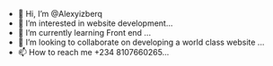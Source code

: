 - 👋 Hi, I’m @Alexyizberq
- 👀 I’m interested in website development...
- 🌱 I’m currently learning Front end ...
- 💞️ I’m looking to collaborate on developing a world class website ...
- 📫 How to reach me +234 8107660265...

<!---
Alexyizberq/Alexyizberq is a ✨ special ✨ repository because its `README.md` (this file) appears on your GitHub profile.
You can click the Preview link to take a look at your changes.
--->
